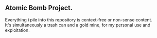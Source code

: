 ## Atomic Bomb Project.

Everything i pile into this repository is context-free or non-sense content. It's simultaneously a trash can and a gold mine, for my personal use and exploitation.

